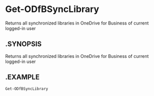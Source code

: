 # Get-ODfBSyncLibrary
Returns all synchronized libraries in OneDrive for Business of current logged-in user

## .SYNOPSIS
Returns all synchronized libraries in OneDrive for Business of current logged-in user

## .EXAMPLE
```powershell
Get-ODfBSyncLibrary
```
